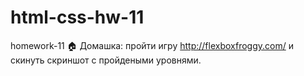 # html-css-hw-11
homework-11
🏠 Домашка: пройти игру http://flexboxfroggy.com/ и скинуть  скриншот с пройдеными уровнями.
